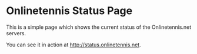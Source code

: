Onlinetennis Status Page
========================

This is a simple page which shows the current status of the Onlinetennis.net servers.

You can see it in action at http://status.onlinetennis.net.
